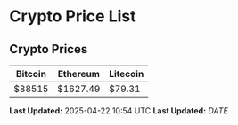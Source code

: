 # Crypto Price List

## Crypto Prices
| Bitcoin | Ethereum | Litecoin |
| ------- | -------- | -------- |
| $88515 | $1627.49 | $79.31 |
**Last Updated:** 2025-04-22 10:54 UTC
**Last Updated:** $DATE$
